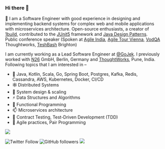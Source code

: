 ### Hi there 👋

👋  I am a Software Engineer with good experience in designing and implementing backend systems for complex web and mobile applications with microservices architecture. Open-source enthusiasts, a creator of [1build](https://github.com/gopinath-langote/1build), contributed to the [JUnit5](https://github.com/junit-team/junit5) framework and [Java Design Patterns](https://github.com/iluwatar/java-design-patterns). Public conference speaker (Spoken at [Agile India](https://2019.agileindia.org/), [Agile Tour Vienna](https://agiletourvienna.at/), [VodQA](https://twpune.github.io/vodqa/) Thoughtworks, [TeshBash](https://www.ministryoftesting.com/testbash) Brighton)

I am currently working as a Lead Software Engineer at [@GoJek](https://www.gojek.io/). I previously worked with [N26](https://n26.com/) GmbH, Berlin, Germany and [ThoughtWorks](https://www.thoughtworks.com/), Pune, India. Following topics that I am interested in – 

- 👯 Java, Kotlin, Scala, Go, Spring Boot, Postgres, Kafka, Redis, Cassandra, AWS, Kubernetes, Docker, CI/CD
- 🕸️ Distributed Systems
- 🌌 System design & scaling
- ⚡ Data Structures and Algorithms
- 🔭 Functional Programming
- 📫 Microservices architecture
- 🌱 Contract Testing, Test-Driven Development (TDD)
- 🔭 Agile practices, Pair Programming 


<img src="https://profile-counter.glitch.me/gopinath-langote/count.svg">

![Twitter Follow](https://img.shields.io/twitter/follow/GopinathLangote?label=%40GopinathLangote&style=social)    ![GitHub followers](https://img.shields.io/github/followers/gopinath-langote?style=social)  <a target="_blank" href="https://www.linkedin.com/in/gopinath-langote/"><img src="https://img.shields.io/badge/-LinkedIn-0077B5?style=social&logo=Linkedin"></img></a>

<!--
**xclaimed/xclaimed** is a ✨ _special_ ✨ repository because its `README.md` (this file) appears on your GitHub profile.

Here are some ideas to get you started:

- 🔭 I’m currently working on ...
- 🌱 I’m currently learning ...
- 👯 I’m looking to collaborate on ...
- 🤔 I’m looking for help with ...
- 💬 Ask me about ...
- 📫 How to reach me: ...
- 😄 Pronouns: ...
- ⚡ Fun fact: ...
-->
